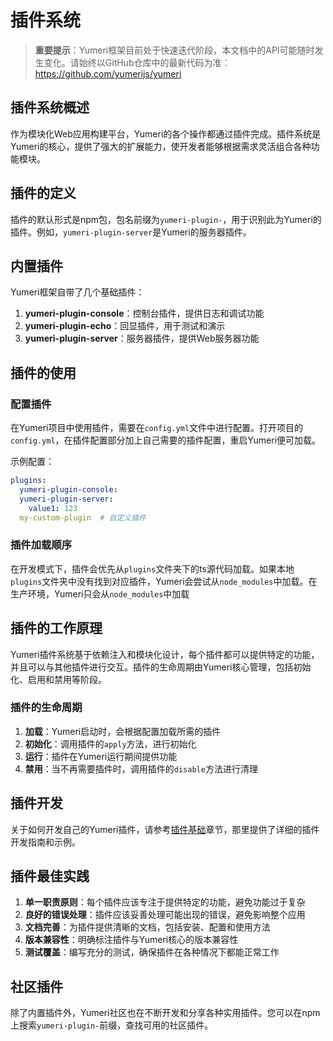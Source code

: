 # 插件系统

> **重要提示**：Yumeri框架目前处于快速迭代阶段，本文档中的API可能随时发生变化。请始终以GitHub仓库中的最新代码为准：https://github.com/yumerijs/yumeri

## 插件系统概述

作为模块化Web应用构建平台，Yumeri的各个操作都通过插件完成。插件系统是Yumeri的核心，提供了强大的扩展能力，使开发者能够根据需求灵活组合各种功能模块。

## 插件的定义

插件的默认形式是npm包，包名前缀为`yumeri-plugin-`，用于识别此为Yumeri的插件。例如，`yumeri-plugin-server`是Yumeri的服务器插件。

## 内置插件

Yumeri框架自带了几个基础插件：

1. **yumeri-plugin-console**：控制台插件，提供日志和调试功能
2. **yumeri-plugin-echo**：回显插件，用于测试和演示
3. **yumeri-plugin-server**：服务器插件，提供Web服务器功能

## 插件的使用

### 配置插件

在Yumeri项目中使用插件，需要在`config.yml`文件中进行配置。打开项目的`config.yml`，在插件配置部分加上自己需要的插件配置，重启Yumeri便可加载。

示例配置：

```yaml
plugins:
  yumeri-plugin-console:
  yumeri-plugin-server:
    value1: 123
  my-custom-plugin  # 自定义插件
```

### 插件加载顺序

在开发模式下，插件会优先从`plugins`文件夹下的ts源代码加载。如果本地`plugins`文件夹中没有找到对应插件，Yumeri会尝试从`node_modules`中加载。在生产环境，Yumeri只会从`node_modules`中加载

## 插件的工作原理

Yumeri插件系统基于依赖注入和模块化设计，每个插件都可以提供特定的功能，并且可以与其他插件进行交互。插件的生命周期由Yumeri核心管理，包括初始化、启用和禁用等阶段。

### 插件的生命周期

1. **加载**：Yumeri启动时，会根据配置加载所需的插件
2. **初始化**：调用插件的`apply`方法，进行初始化
3. **运行**：插件在Yumeri运行期间提供功能
4. **禁用**：当不再需要插件时，调用插件的`disable`方法进行清理

## 插件开发

关于如何开发自己的Yumeri插件，请参考[插件基础](/dev/plugin.md)章节，那里提供了详细的插件开发指南和示例。

## 插件最佳实践

1. **单一职责原则**：每个插件应该专注于提供特定的功能，避免功能过于复杂
2. **良好的错误处理**：插件应该妥善处理可能出现的错误，避免影响整个应用
3. **文档完善**：为插件提供清晰的文档，包括安装、配置和使用方法
4. **版本兼容性**：明确标注插件与Yumeri核心的版本兼容性
5. **测试覆盖**：编写充分的测试，确保插件在各种情况下都能正常工作

## 社区插件

除了内置插件外，Yumeri社区也在不断开发和分享各种实用插件。您可以在npm上搜索`yumeri-plugin-`前缀，查找可用的社区插件。